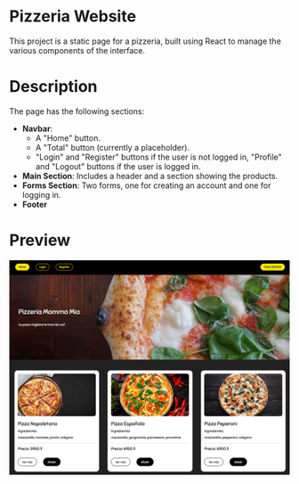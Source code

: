 # Pizzeria Website
This project is a static page for a pizzeria, built using React to manage the various components of the interface.

# Description
The page has the following sections:

- **Navbar**:
  - A "Home" button.
  - A "Total" button (currently a placeholder).
  - "Login" and "Register" buttons if the user is not logged in, "Profile" and "Logout" buttons if the user is logged in.
- **Main Section**: Includes a header and a section showing the products.
- **Forms Section**: Two forms, one for creating an account and one for logging in.
- **Footer**

# Preview
![Website Preview](src/assets/img/preview.png)